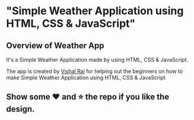 # "Simple Weather Application using HTML, CSS &amp; JavaScript"

## Overview of Weather App

It's a  Simple Weather Application made by using HTML, CSS &amp; JavaScript.

The app is created by [Vishal Raj](https://www.linkedin.com/in/vishal-raj-139352276?utm_source=share&utm_campaign=share_via&utm_content=profile&utm_medium=android_app) for helping out the beginners on how to make Simple Weather Application using HTML, CSS &amp; JavaScript


## Show some :heart: and :star: the repo if you like the design.



